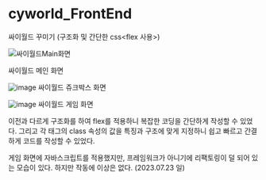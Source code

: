 # cyworld_FrontEnd
싸이월드 꾸미기 (구조화 및 간단한 css<flex 사용>)

![싸이월드Main화면](https://github.com/o-jslove/cyworld_FrontEnd/assets/113627742/e267d58c-f020-43d3-9d16-1fa49b45dacc)

싸이월드 메인 화면

![image](https://github.com/o-jslove/cyworld_FrontEnd/assets/113627742/e106a50c-76b9-45a0-a281-cdc8e620487a)
싸이월드 쥬크박스 화면

![image](https://github.com/o-jslove/cyworld_FrontEnd/assets/113627742/e5b355d4-3a03-4680-ad15-325c39fe75d3)
싸이월드 게임 화면

  이전과 다르게 구조화를 하여 flex를 적용하니 복잡한 코딩을 간단하게 작성할 수 있었다. 그리고 각 태그의 class 속성의 값을 특징과 구조에
 맞게 지정하니 쉽고 빠르고 간결하게 코드를 작성할 수 있었다.

  게임 화면에 자바스크립트를 적용했지만, 프레임워크가 아니기에 리팩토링이 덜 되어 있는 모습이 있다. 하지만 작동에 이상은
 없다. (2023.07.23 일)


